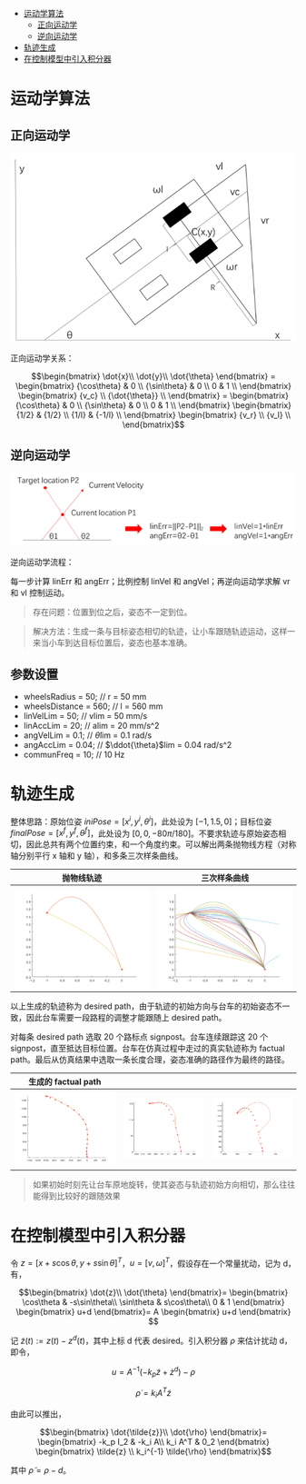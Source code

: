 
<!-- @import "[TOC]" {cmd="toc" depthFrom=1 depthTo=6 orderedList=false} -->

<!-- code_chunk_output -->

- [运动学算法](#运动学算法)
  - [正向运动学](#正向运动学)
  - [逆向运动学](#逆向运动学)
- [轨迹生成](#轨迹生成)
- [在控制模型中引入积分器](#在控制模型中引入积分器)

<!-- /code_chunk_output -->

# 运动学算法

## 正向运动学

![参数定义](/img/kinematic1.png)

正向运动学关系：

$$\begin{bmatrix}
\dot{x}\\
\dot{y}\\
\dot{\theta}
\end{bmatrix} = 
\begin{bmatrix}
{\cos\theta} & 0 \\
{\sin\theta} & 0 \\
0 & 1 \\
\end{bmatrix}
\begin{bmatrix}
{v_c}  \\
{\dot{\theta}} \\
\end{bmatrix} = 
\begin{bmatrix}
{\cos\theta} & 0 \\
{\sin\theta} & 0 \\
0 & 1 \\
\end{bmatrix}
\begin{bmatrix}
{1/2} & {1/2} \\
{1/l} & {-1/l} \\
\end{bmatrix}
\begin{bmatrix}
{v_r}  \\
{v_l} \\
\end{bmatrix}$$

## 逆向运动学

![逆向运动学](/img/kinematic2.png)

逆向运动学流程：

每一步计算 linErr 和 angErr；比例控制 linVel 和 angVel；再逆向运动学求解 vr 和 vl 控制运动。

> 存在问题：位置到位之后，姿态不一定到位。

> 解决方法：生成一条与目标姿态相切的轨迹，让小车跟随轨迹运动，这样一来当小车到达目标位置后，姿态也基本准确。

## 参数设置

* wheelsRadius = 50; // r = 50 mm
* wheelsDistance = 560; // l = 560 mm
* linVelLim = 50; // vlim = 50 mm/s
* linAccLim = 20; // alim = 20 mm/s^2
* angVelLim = 0.1; // $\dot{\theta}$lim = 0.1 rad/s
* angAccLim = 0.04; // $\ddot{\theta}$lim = 0.04 rad/s^2
* communFreq = 10; // 10 Hz

# 轨迹生成

整体思路：原始位姿 $iniPose=[x^i,y^i,\theta^i]$，此处设为 $[-1,1.5,0]$；目标位姿 $finalPose=[x^f,y^f,\theta^f]$，此处设为 $[0,0,-80 \pi / 180]$。不要求轨迹与原始姿态相切，因此总共有两个位置约束，和一个角度约束。可以解出两条抛物线方程（对称轴分别平行 x 轴和 y 轴），和多条三次样条曲线。

| 抛物线轨迹 | 三次样条曲线 |
|---|---|
|![抛物线](/img/parabolic.png)|![三次样条](/img/cubic.png)|

以上生成的轨迹称为 desired path，由于轨迹的初始方向与台车的初始姿态不一致，因此台车需要一段路程的调整才能跟随上 desired path。

对每条 desired path 选取 20 个路标点 signpost。台车连续跟踪这 20 个 signpost，直至抵达目标位置。台车在仿真过程中走过的真实轨迹称为 factual path。最后从仿真结果中选取一条长度合理，姿态准确的路径作为最终的路径。

|生成的 factual path|||
|---|---|---|
|![案例1](/img/pathFollow1.png)|![案例2](/img/pathFollow2.png)|![案例3](/img/pathFollow3.png)|

> 如果初始时刻先让台车原地旋转，使其姿态与轨迹初始方向相切，那么往往能得到比较好的跟随效果

# 在控制模型中引入积分器

令 $z=[x+s\cos\theta, y+s\sin\theta]^T$，$u=[v, \omega]^T$，假设存在一个常量扰动，记为 d，有，

$$\begin{bmatrix}
\dot{z}\\
\dot{\theta}
\end{bmatrix}=
\begin{bmatrix}
\cos\theta & -s\sin\theta\\
\sin\theta & s\cos\theta\\
0 & 1
\end{bmatrix}
\begin{bmatrix}
u+d
\end{bmatrix}=
A
\begin{bmatrix}
u+d
\end{bmatrix}
$$

记 $\tilde{z}(t):=z(t)-z^d(t)$，其中上标 d 代表 desired。引入积分器 $\rho$ 来估计扰动 d，即令，

$$u=A^{-1}(-k_p\tilde{z}+\dot{z}^d)-\rho$$

$$\dot{\rho}=k_iA^T\tilde{z}$$

由此可以推出，

$$\begin{bmatrix}
\dot{\tilde{z}}\\
\dot{\rho}
\end{bmatrix}=
\begin{bmatrix}
-k_p I_2 & -k_i A\\
k_i A^T & 0_2
\end{bmatrix}
\begin{bmatrix}
\tilde{z} \\
k_i^{-1} \tilde{\rho}
\end{bmatrix}$$

其中 $\tilde{\rho}=\rho-d$。
